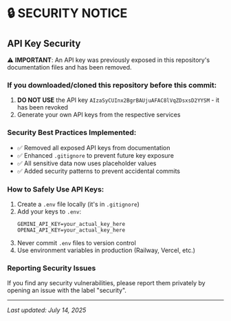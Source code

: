 # 🔒 SECURITY NOTICE

## API Key Security

⚠️ **IMPORTANT**: An API key was previously exposed in this repository's documentation files and has been removed.

### If you downloaded/cloned this repository before this commit:
1. **DO NOT USE** the API key `AIzaSyCUInx2BgrBAUjuAFAC8lVqZDsxsD2YYSM` - it has been revoked
2. Generate your own API keys from the respective services

### Security Best Practices Implemented:
- ✅ Removed all exposed API keys from documentation
- ✅ Enhanced `.gitignore` to prevent future key exposure
- ✅ All sensitive data now uses placeholder values
- ✅ Added security patterns to prevent accidental commits

### How to Safely Use API Keys:
1. Create a `.env` file locally (it's in `.gitignore`)
2. Add your keys to `.env`:
   ```
   GEMINI_API_KEY=your_actual_key_here
   OPENAI_API_KEY=your_actual_key_here
   ```
3. Never commit `.env` files to version control
4. Use environment variables in production (Railway, Vercel, etc.)

### Reporting Security Issues
If you find any security vulnerabilities, please report them privately by opening an issue with the label "security".

---
*Last updated: July 14, 2025*
